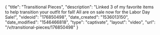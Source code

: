 {
    "title": "Transitional Pieces",
    "description": "Linked 3 of my favorite items to help transition your outfit for fall! All are on sale now for the Labor Day Sale!",
    "videoid": "176850498",
    "date_created": "1536013150",
    "date_modified": "1546466818",
    "type": "captivate",
    "layout": "video",
    "url": "\/v\/transitional-pieces\/176850498"
}